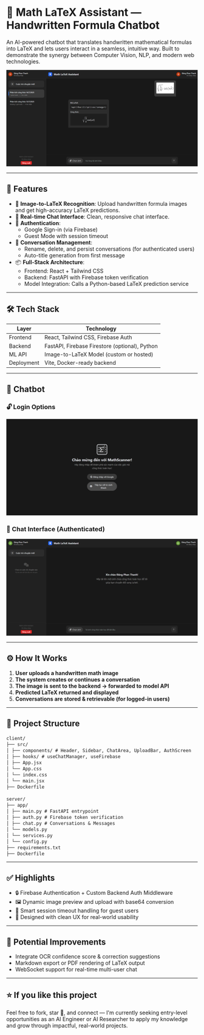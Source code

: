 # 🤖 Math LaTeX Assistant — Handwritten Formula Chatbot

An AI-powered chatbot that translates handwritten mathematical formulas into LaTeX and lets users interact in a seamless, intuitive way. Built to demonstrate the synergy between Computer Vision, NLP, and modern web technologies.

![Demo Screenshot](images/demo.png)

---

## 🚀 Features

- 🧠 **Image-to-LaTeX Recognition**: Upload handwritten formula images and get high-accuracy LaTeX predictions.
- 💬 **Real-time Chat Interface**: Clean, responsive chat interface.
- 🔐 **Authentication**:
  - Google Sign-in (via Firebase)
  - Guest Mode with session timeout
- 💾 **Conversation Management**:
  - Rename, delete, and persist conversations (for authenticated users)
  - Auto-title generation from first message
- 📦 **Full-Stack Architecture**:
  - Frontend: React + Tailwind CSS
  - Backend: FastAPI with Firebase token verification
  - Model Integration: Calls a Python-based LaTeX prediction service

---

## 🛠️ Tech Stack

| Layer        | Technology                          |
|--------------|-------------------------------------|
| Frontend     | React, Tailwind CSS, Firebase Auth  |
| Backend      | FastAPI, Firebase Firestore (optional), Python |
| ML API       | Image-to-LaTeX Model (custom or hosted) |
| Deployment   | Vite, Docker-ready backend          |

---

## 📸 Chatbot

### 🔓 Login Options
![Login Screen](images/login.png)

### 💬 Chat Interface (Authenticated)
![Chat UI](images/chat-ui.png)

---

## ⚙️ How It Works

1. **User uploads a handwritten math image**
2. **The system creates or continues a conversation**
3. **The image is sent to the backend → forwarded to model API**
4. **Predicted LaTeX returned and displayed**
5. **Conversations are stored & retrievable (for logged-in users)**

---

## 📁 Project Structure
```
client/
├── src/
│ ├── components/ # Header, Sidebar, ChatArea, UploadBar, AuthScreen
│ ├── hooks/ # useChatManager, useFirebase
│ ├── App.jsx
│ └── App.css
│ └── index.css
│ └── main.jsx
├── Dockerfile

server/
├── app/
│ ├── main.py # FastAPI entrypoint
│ ├── auth.py # Firebase token verification
│ ├── chat.py # Conversations & Messages
│ └── models.py
│ └── services.py
│ └── config.py
├── requirements.txt
├── Dockerfile
```


---

## ✅ Highlights

- 🔒 Firebase Authentication + Custom Backend Auth Middleware
- 🖼️ Dynamic image preview and upload with base64 conversion
- 📌 Smart session timeout handling for guest users
- 🎯 Designed with clean UX for real-world usability

---

## 🧠 Potential Improvements

- Integrate OCR confidence score & correction suggestions
- Markdown export or PDF rendering of LaTeX output
- WebSocket support for real-time multi-user chat

---

## ⭐️ If you like this project

Feel free to fork, star 🌟, and connect — I'm currently seeking entry-level opportunities as an AI Engineer or AI Researcher to apply my knowledge and grow through impactful, real-world projects.